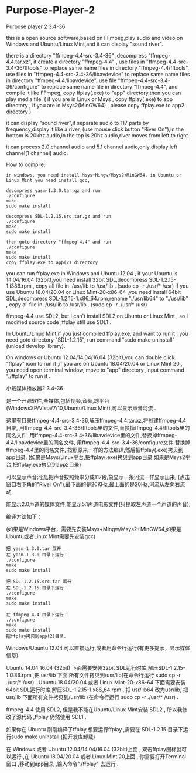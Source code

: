 # Purpose-Player-2

Purpose player 2  3.4-36

  this is a open source software,based on FFmpeg,play audio and video
on Windows and Ubuntu/Linux Mint,and it can display "sound river".

  there is a directory "ffmpeg-4.4-src-3.4-36" ,decompress "ffmpeg-4.4.tar.xz",
  it create a directory "ffmpeg-4.4" ,
  use files in "ffmpeg-4.4-src-3.4-36/fftools" to replace same name files in directory "ffmpeg-4.4/fftools",
  use files in "ffmpeg-4.4-src-3.4-36/libavdevice" to replace same name files in directory "ffmpeg-4.4/libavdevice",
  use file "ffmpeg-4.4-src-3.4-36/configure" to replace same name file in directory "ffmpeg-4.4",
  and compile it like FFmpeg, copy ffplay(.exe) to "app" directory,then you can play media file.
  ( if you are in Linux or Msys , copy ffplay(.exe) to app directory , if you are in Msys2(MinGW64) ,
  please copy ffplay.exe to app2 directory )

  it can display "sound river",it separate audio to 117 parts by frequency,display it like a river,
  (use mouse click button "River On"),in the bottom is 20khz audio,in the top is 20hz audio,river moves from left to right.

  it can process 2.0 channel audio and 5.1 channel audio,only display left channel(1 channel) audio.

  How to compile:

    in windows, you need install Msys+Mingw/Msys2+MinGW64, in Ubuntu or Linux Mint you need install gcc,

    decompress yasm-1.3.0.tar.gz and run
    ./configure
    make
    sudo make install

    decompress SDL-1.2.15.src.tar.gz and run
    ./configure
    make
    sudo make install

    then goto directory "ffmpeg-4.4" and run 
    ./configure
    make
    sudo make install
    copy ffplay.exe to app(2) directory

  you can run ffplay.exe in Windows and Ubuntu 12.04 ,
  if your Ubuntu is 14.04/16.04 (32bit),you need install 32bit SDL,decompress SDL-1.2.15-1.i386.rpm ,
  copy all file in ./usr/lib to /usr/lib . (sudo cp -r ./usr/* /usr)
  if you use Ubuntu 18.04/20.04 or Linux Mint-20-x86-64 ,you need install 64bit SDL,decompress SDL-1.2.15-1.x86_64.rpm,rename 
  "./usr/lib64" to "./usr/lib" ,
  copy all file in ./usr/lib to /usr/lib . (sudo cp -r ./usr/* /usr)

  ffmpeg-4.4 use SDL2, but I can't install SDL2 on Ubuntu or Linux Mint , so I modified source code ,ffplay still use SDL1 .

  In Ubuntu/Linux Mint,if you just compiled ffplay.exe, and want to run it , you need goto directory "SDL-1.2.15",
  run command "sudo make uninstall"(unload develop library).

  On windows or Ubuntu 12.04/14.04/16.04 (32bit),you can double click "ffplay" icon to run it ,if you are on Ubuntu 18.04/20.04 or
  Linux Mint 20 , you need open terminal window, move to "app" directory ,input command "./ffplay" to run it .

小戴媒体播放器2  3.4-36

 
是一个开源软件,全媒体,包括视频,音频,跨平台(WindowsXP/Vista/7/10,Ubuntu/Linux Mint),可以显示声音河流 .
 
这里有目录ffmpeg-4.4-src-3.4-36,解压ffmpeg-4.4.tar.xz,将创建ffmpeg-4.4目录, 
    用ffmpeg-4.4-src-3.4-36/fftools里的文件,替换掉ffmpeg-4.4/fftools里的同名文件,
    用ffmpeg-4.4-src-3.4-36/libavdevice里的文件,替换掉ffmpeg-4.4/libavdevice里的同名文件,
    用ffmpeg-4.4-src-3.4-36/configure文件,替换掉ffmpeg-4.4里的同名文件,
    按照原来一样的方法编译,然后把ffplay(.exe)拷贝到app目录.
    (如果是Msys/Linux平台,把ffplay(.exe)拷贝到app目录,如果是Msys2平台,把ffplay.exe拷贝到app2目录)
 
可以显示声音河流,把声音按照频率分成117段,象显示一条河流一样显示出来,
    (点击窗口右下角的"River On"),最下面的是20KHz,最上面的是20Hz,河流从左向右流动,

能显示2.0声道的媒体文件,能显示5.1声道电影文件(只提取左声道一个声道的声音),

 
编译方法如下：

(如果是Windows平台，需要先安装Msys+Mingw/Msys2+MinGW64,如果是Ubuntu或者Linux Mint需要先安装gcc)
 
    把 yasm-1.3.0.tar 展开
    在 yasm-1.3.0 目录下运行：
    ./configure
    make
    sudo make install
 
    把 SDL-1.2.15.src.tar 展开
    在 SDL-1.2.15 目录下运行：
    ./configure
    make
    sudo make install
 
    在 ffmpeg-4.4 目录下运行：
    ./configure
    make
    sudo make install
    把ffplay拷贝到app(2)目录.
 
Windows/Ubuntu 12.04 可以直接运行,或者用命令行运行(有更多提示，显示媒体信息).

Ubuntu 14.04 16.04 (32bit) 下面需要安装32bit SDL运行时库,解压SDL-1.2.15-1.i386.rpm ,把 usr/lib 下面
    所有文件拷贝到/usr/lib(在命令行运行 sudo cp -r ./usr/* /usr) .
Ubuntu 18.04/20.04 或者 Linux Mint-20-x86-64 下面需要安装64bit SDL运行时库,解压SDL-1.2.15-1.x86_64.rpm ,
    把 usr/lib64 改为usr/lib, 把 usr/lib 下面所有文件拷贝到/usr/lib
    (在命令行运行 sudo cp -r ./usr/* /usr) .

ffmpeg-4.4 使用 SDL2, 但是我不能在Ubuntu/Linux Mint安装 SDL2 , 所以我修改了源代码 ,ffplay 仍然使用 SDL1 .

如果你在 Ubuntu 刚刚编译了ffplay,想要运行ffplay ,需要在 SDL-1.2.15 目录下运行sudo make uninstall.(把开发库卸载)

在 Windows 或者 Ubuntu 12.04/14.04/16.04 (32bit)上面 , 双击ffplay图标就可以运行 ,在 Ubuntu 18.04/20.04 或者 Linux Mint 20上面 ,
    你需要打开Terminal窗口 ,移动到app目录 ,输入命令"./ffplay" 去运行 .



